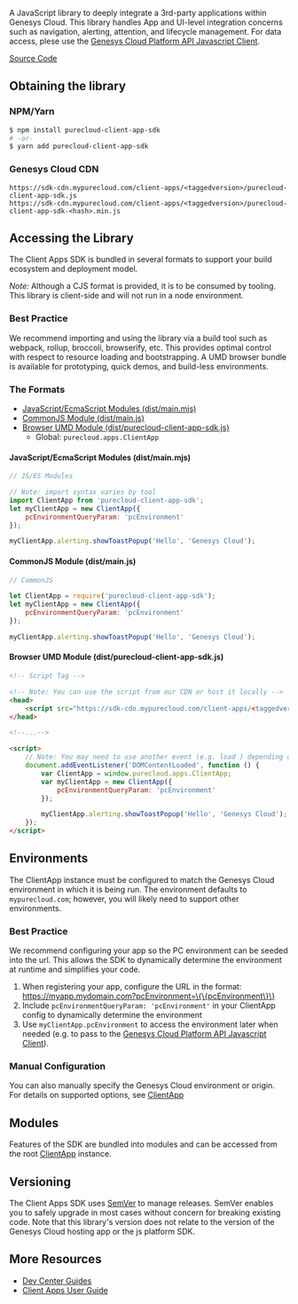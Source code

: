 A JavaScript library to deeply integrate a 3rd-party applications within Genesys Cloud.  This library handles App and UI-level integration concerns such as navigation, alerting, attention, and lifecycle management. For data access, plese use the [Genesys Cloud Platform API Javascript Client](https://developer.mypurecloud.com/api/rest/client-libraries/javascript/index.html).

[Source Code](https://github.com/MyPureCloud/client-app-sdk)

## Obtaining the library

### NPM/Yarn

```bash
$ npm install purecloud-client-app-sdk
# -or-
$ yarn add purecloud-client-app-sdk
```

### Genesys Cloud CDN

```
https://sdk-cdn.mypurecloud.com/client-apps/<taggedversion>/purecloud-client-app-sdk.js
https://sdk-cdn.mypurecloud.com/client-apps/<taggedversion>/purecloud-client-app-sdk-<hash>.min.js
```

## Accessing the Library

The Client Apps SDK is bundled in several formats to support your build ecosystem and deployment model.

_*Note:*_ Although a CJS format is provided, it is to be consumed by tooling.  This library is client-side and will not run in a node environment.

### Best Practice

We recommend importing and using the library via a build tool such as webpack, rollup, broccoli, browserify, etc.  This provides optimal control with respect to resource loading and bootstrapping.  A UMD browser bundle is available for prototyping, quick demos, and build-less environments.

### The Formats

* [JavaScript/EcmaScript Modules (dist/main.mjs)](#formats-es)
* [CommonJS Module (dist/main.js)](#formats-cjs)
* [Browser UMD Module (dist/purecloud-client-app-sdk.js)](#formats-umd)
    * Global: `purecloud.apps.ClientApp`

<a name="formats-es"></a>

#### JavaScript/EcmaScript Modules (dist/main.mjs)

```js
// JS/ES Modules

// Note: import syntax varies by tool
import ClientApp from 'purecloud-client-app-sdk';
let myClientApp = new ClientApp({
    pcEnvironmentQueryParam: 'pcEnvironment'
});

myClientApp.alerting.showToastPopup('Hello', 'Genesys Cloud');
```

<a name="formats-cjs"></a>

#### CommonJS Module (dist/main.js)

```js
// CommonJS

let ClientApp = require('purecloud-client-app-sdk');
let myClientApp = new ClientApp({
    pcEnvironmentQueryParam: 'pcEnvironment'
});

myClientApp.alerting.showToastPopup('Hello', 'Genesys Cloud');
```

<a name="formats-umd"></a>

#### Browser UMD Module (dist/purecloud-client-app-sdk.js)

```html
<!-- Script Tag -->

<!-- Note: You can use the script from our CDN or host it locally -->
<head>
    <script src="https://sdk-cdn.mypurecloud.com/client-apps/<taggedversion>/purecloud-client-app-sdk-<hash>.min.js"></script>
</head>

<!--...-->

<script>
    // Note: You may need to use another event (e.g. load ) depending on how you load the script.
    document.addEventListener('DOMContentLoaded', function () {
        var ClientApp = window.purecloud.apps.ClientApp;
        var myClientApp = new ClientApp({
            pcEnvironmentQueryParam: 'pcEnvironment'
        });

        myClientApp.alerting.showToastPopup('Hello', 'Genesys Cloud');
    });
</script>
```

## Environments

The ClientApp instance must be configured to match the Genesys Cloud environment in which it is being run. The environment defaults to `mypurecloud.com`; however, you will likely need to support other environments.

### Best Practice

We recommend configuring your app so the PC environment can be seeded into the url.  This allows the SDK to dynamically determine the environment at runtime and simplifies your code.

1. When registering your app, configure the URL in the format: https://myapp.mydomain.com?pcEnvironment=\{\{pcEnvironment\}\}
1. Include `pcEnvironmentQueryParam: 'pcEnvironment'` in your ClientApp config to dynamically determine the environment
1. Use `myClientApp.pcEnvironment` to access the environment later when needed (e.g. to pass to the [Genesys Cloud Platform API Javascript Client](https://developer.mypurecloud.com/api/rest/client-libraries/javascript/index.html)).

### Manual Configuration

You can also manually specify the Genesys Cloud environment or origin.  For details on supported options, see [ClientApp](./ClientApp.md)

## Modules

Features of the SDK are bundled into modules and can be accessed from the root [ClientApp](./ClientApp.md) instance.

## Versioning

The Client Apps SDK uses [SemVer](http://semver.org/) to manage releases.  SemVer enables you to safely upgrade in most cases without concern for breaking existing code.  Note that this library's version does not relate to the version of the Genesys Cloud hosting app or the js platform SDK.

## More Resources

* [Dev Center Guides](https://developer.mypurecloud.com/api/client-apps/index.html)
* [Client Apps User Guide](https://help.mypurecloud.com/articles/about-custom-client-application-integrations/)
